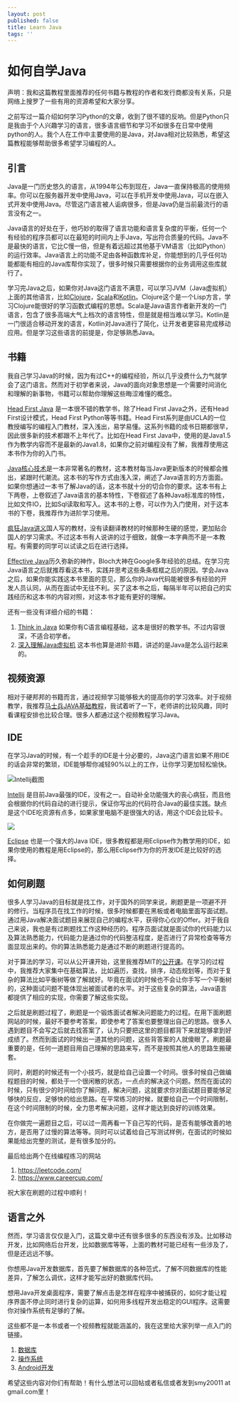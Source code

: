 ```yaml
---
layout: post
published: false
title: Learn Java
tags: ''
---
```

# 如何自学Java

声明：我和这篇教程里面推荐的任何书籍与教程的作者和发行商都没有关系，只是网络上搜罗了一些有用的资源希望和大家分享。

之前写过一篇介绍如何学习Python的文章，收到了很不错的反响。但是Python只是我由于个人兴趣学习的语言，很多语言细节和学习不如很多在日常中使用python的人。我个人在工作中主要使用的是Java，对Java相对比较熟悉，希望这篇教程能够帮助很多希望学习编程的人。

## 引言

Java是一门历史悠久的语言，从1994年公布到现在，Java一直保持极高的使用频率。你可以在服务器开发中使用Java，可以在手机开发中使用Java，可以在嵌入式开发中使用Java。尽管这门语言被人诟病很多，但是Java仍是当前最流行的语言没有之一。

Java语言的好处在于，他巧妙的取得了语言功能和语言复杂度的平衡，任何一个有经验的程序员都可以在最短的时间内上手Java，写出符合质量的代码。Java不是最快的语言，它比C慢一倍，但是有着远超过其他基于VM语言（比如Python）的运行效率。Java语言上的功能不足由各种函数库补足，你能想到的几乎任何功能都能有相应的Java库帮你实现了，很多时候只需要根据你的业务调用这些库就行了。

学习完Java之后，如果你对Java这门语言不满意，可以学习JVM（Java虚拟机）上面的其他语言，比如[Clojure][Clojure]，[Scala][Scala]和[Kotlin][1]。Clojure这个是一个Lisp方言，学习Clojure能很好的学习函数式编程的思想。Scala是Java语言作者新开发的一门语言，包含了很多高端大气上档次的语言特性，但是就是相当难以学习。Kotlin是一门很适合移动开发的语言，Kotlin对Java进行了简化，让开发者更容易完成移动应用。但是学习这些语言的前提是，你足够熟悉Java。

## 书籍

我自己学习Java的时候，因为有过C++的编程经验，所以几乎没费什么力气就学会了这门语言。然而对于初学者来说，Java的面向对象思想是一个需要时间消化和理解的新事物，书籍可以帮助你理解这些晦涩难懂的概念。

[Head First Java][2] 是一本很不错的教学书，除了Head First Java之外，还有Head First设计模式，Head First Python等等书籍。Head First系列是由UCLA的一位教授编写的编程入门教材，深入浅出，易学易懂。这系列书籍的成书日期都很早，因此很多新的技术都跟不上年代了。比如在Head First Java中，使用的是Java1.5作为教学内容而不是最新的Java1.8，如果你之前对编程没有了解，我推荐使用这本书作为你的入门书。

[Java核心技术][3]是一本非常著名的教材，这本教材每当Java更新版本的时候都会推出，紧跟时代潮流。这本书的写作方式由浅入深，阐述了Java语言的方方面面。如果你想通过一本书了解Java的话，这本书就十分的切合你的要求。这本书有上下两卷，上卷叙述了Java语言的基本特性，下卷叙述了各种Java标准库的特性，比如文件IO，比如Sql读取和写入。这本书的上卷，可以作为入门使用，对于这本书的下卷，我推荐作为进阶学习使用。

[疯狂Java讲义][4]国人写的教材，没有读翻译教材的时候那种生硬的感觉，更加贴合国人的学习需求。不过这本书有人说讲的过于细致，就像一本字典而不是一本教程。有需要的同学可以试读之后在进行选择。

[Effective Java][5]历久弥新的神作，Bloch大神在Google多年经验的总结。在学习完Java语言之后就推荐看这本书，实践并思考这些条条框框之后的原因。学会Java之后，如果你能实践这本书里面的意见，那么你的Java代码能被很多有经验的开发人员认同，从而在面试中无往不利。买了这本书之后，每隔半年可以把自己的实践经历和这本书的内容对照，对这本书才能有更好的理解。

还有一些没有详细介绍的书籍：

1. [Think in Java][6] 如果你有C语言编程基础，这本是很好的教学书。不过内容很深，不适合初学者。
2. [深入理解Java虚拟机][7] 这本书也算是进阶书籍，讲述的是Java是怎么运行起来的。

## 视频资源

相对于硬邦邦的书籍而言，通过视频学习能够极大的提高你的学习效率。对于视频教学，我推荐[马士兵JAVA基础教程][8]，我试着听了一下，老师讲的比较风趣，同时看课程安排也比较合理。很多人都通过这个视频教程学习Java。

## IDE

在学习Java的时候，有一个趁手的IDE是十分必要的，Java这门语言如果不用IDE的话会非常的繁琐，IDE能够帮你减轻90%以上的工作，让你学习更加轻松愉快。

![Intellij截图][9]

[Intellij][10] 是目前Java最强的IDE，没有之一。自动补全功能强大的丧心病狂，而且他会根据你的代码自动的进行提示，保证你写出的代码符合Java的最佳实践。缺点是这个IDE吃资源有点多，如果家里电脑不是很强大的话，用这个IDE会比较卡。

![](http://i1.piimg.com/4851/7653dbb1aa74f3d0.jpg)

[Eclipse][11] 也是一个强大的Java IDE，很多教程都是用Eclipse作为教学用的IDE，如果你使用的教程是用Eclipse的，那么用Eclipse作为你的开发IDE是比较好的选择。

## 如何刷题

很多人学习Java的目标就是找工作，对于国外的同学来说，刷题更是一项避不开的修行。当程序员在找工作的时候，很多时候都要在黑板或者电脑里面写面试题。通过用Java解决面试题目来展现自己的编程水平，获得你心仪的Offer。对于我自己来说，我也是有过刷题找工作这种经历的。程序员面试就是面试你的代码能力以及算法熟悉能力，代码能力是通过你的代码整洁程度，是否进行了异常检查等等方面显现出来的。你的算法熟悉能力是通过不断的刷题进行提高的。

对于算法的学习，可以从公开课开始，这里我推荐MIT的[公开课][12]。在学习的过程中，我推荐大家集中在基础算法，比如遍历，查找，排序，动态规划等，而对于复杂的算法比如平衡树等做了解就好。毕竟在面试的时候也不会让你手写一个平衡树的，这种面试问题不能体现出被面试者的水平。对于这些复杂的算法，Java语言都提供了相应的实现，你需要了解这些实现。

之后就是刷题过程了，刷题是一个锻炼面试者解决问题能力的过程。在用下面刷题网站的时候，最好不要参考答案，即使参考了答案也要整理出自己的思路。很多人遇到题目不会写之后就去找答案了，认为只要把这里的题目都背下来就能够拿到好成绩了。然而到面试的时候出一道其他的问题，这些背答案的人就傻眼了。刷题最重要的是，任何一道题目用自己理解的思路来写，而不是按照其他人的思路生搬硬套。

同时，刷题的时候还有一个小技巧，就是给自己设置一个时间。很多时候自己做编程题目的时候，都处于一个很闲散的状态，一点点的解决这个问题。然而在面试的时候，只有很少的时间给你了解问题，解决问题，这就要求你对面试题目要能够足够快的反应，足够快的给出思路。在平常练习的时候，就要给自己一个时间限制，在这个时间限制的时候，全力思考解决问题，这样才能达到良好的训练效果。

在你做完一遍题目之后，可以过一周再看一下自己写的代码，是否有能够改善的地方，是否用了过慢的算法等等。同时可以试着给自己写测试样例，在面试的时候如果能给出完整的测试，是有很多加分的。

最后给出两个在线编程练习的网站

1. https://leetcode.com/
2. https://www.careercup.com/

祝大家在刷题的过程中顺利！

## 语言之外

然而，学习语言仅仅是入门，这篇文章中还有很多很多的东西没有涉及。比如移动开发，比如网络后台开发，比如数据库等等，上面的教材可能已经有一些涉及了，但是还远远不够。

你想用Java开发数据库，首先要了解数据库的各种范式，了解不同数据库的性能差异，了解怎么调优，这样才能写出好的数据库代码。

想用Java开发桌面程序，需要了解点击是怎样在程序中被捕获的，如何才能让程序界面不停止同时进行复杂的运算，如何用多线程开发出稳定的GUI程序。这需要你对操作系统有足够的了解。

这些都不是一本书或者一个视频教程就能涵盖的，我在这里给大家列举一点入门的链接。

1. [数据库][13]
2. [操作系统][14]
3. [Android开发][15]


希望这些内容对你们有帮助！有什么想法可以回帖或者私信或者发到smy20011 at gmail.com里！

  [Clojure]: https://clojure.org/
  [Scala]: https://www.scala-lang.org/


  [1]: https://kotlinlang.org/
  [2]: https://book.douban.com/subject/2000732/
  [3]: https://book.douban.com/subject/25762168/
  [4]: https://book.douban.com/subject/25959184/
  [5]: https://book.douban.com/subject/3360807/
  [6]: https://book.douban.com/subject/2130190/
  [7]: https://book.douban.com/subject/24722612/
  [8]: http://study.163.com/course/introduction.htm?courseId=342010#/courseDetail
  [9]: https://www.jetbrains.com/idea/img/screenshots/idea_overview_5_1.png
  [10]: http://www.jetbrains.com.cn/idea.html
  [11]: https://eclipse.org/downloads/
  [12]: http://open.163.com/special/opencourse/algorithms.htmlcn/idea.html
  [13]: https://www.zhihu.com/question/52498996
  [14]: https://www.zhihu.com/question/30445231
  [15]: https://android.google.cn/